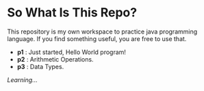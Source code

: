 # So What Is This Repo?

This repository is my own workspace to practice java programming language. If you find something useful, you are free to use that.

- **p1** : Just started, Hello World program!
- **p2** : Arithmetic Operations.
- **p3** : Data Types.

*Learning...*